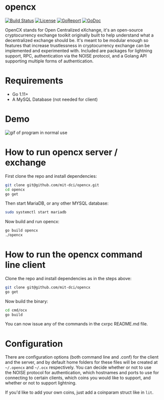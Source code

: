 # opencx
[![Build Status](https://travis-ci.org/mit-dci/opencx.svg?branch=master)](https://travis-ci.org/mit-dci/opencx)
[![License](http://img.shields.io/:license-MIT-000.svg)](http://mit-dci.mit-license.org)
[![GoReport](https://goreportcard.com/badge/github.com/mit-dci/opencx)](https://goreportcard.com/badge/github.com/mit-dci/opencx)
[![GoDoc](https://godoc.org/github.com/mit-dci/opencx?status.svg)](https://godoc.org/github.com/mit-dci/opencx)

OpenCX stands for Open Centralized eXchange, it's an open-source cryptocurrency exchange toolkit originally built to help understand what a decentralized exchange should be. It's meant to be modular enough so features that increase trustlessness in cryptocurrency exchange can be implemented and experimented with. Included are packages for lightning support, RPC, authentication via the NOISE protocol, and a Golang API supporting multiple forms of authentication.

# Requirements
 - Go 1.11+
 - A MySQL Database (not needed for client)

# Demo

![gif of program in normal use](../assets/opencxdemo.gif?raw=true)

# How to run opencx server / exchange
First clone the repo and install dependencies:
```sh
git clone git@github.com/mit-dci/opencx.git
cd opencx
go get
```

Then start MariaDB, or any other MYSQL database:
```sh
sudo systemctl start mariadb
```

Now build and run opencx:
```sh
go build opencx
./opencx
```

# How to run the opencx command line client
Clone the repo and install dependencies as in the steps above:
```sh
git clone git@github.com/mit-dci/opencx
go get
```

Now build the binary:
```sh
cd cmd/ocx
go build
```

You can now issue any of the commands in the cxrpc README.md file.

# Configuration
There are configuration options (both command line and .conf) for the client and the server, and by default home folders for these files will be created at `~/.opencx` and `~/.ocx` respectively. You can decide whether or not to use the NOISE protocol for authentication, which hostnames and ports to use for connecting to certain clients, which coins you would like to support, and whether or not to support lightning.

If you'd like to add your own coins, just add a coinparam struct like in `lit`.
